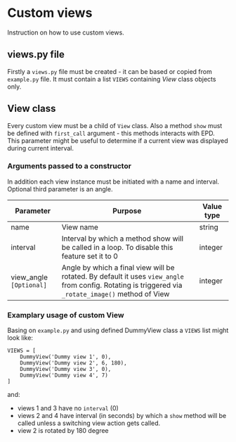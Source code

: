 # Custom views

Instruction on how to use custom views.

## views.py file

Firstly a `views.py` file must be created - it can be based or copied from `example.py` file. It must contain a list `VIEWS` containing *View* class objects only.

## View class

Every custom view must be a child of `View` class. Also a method `show` must be defined with `first_call` argument - this methods interacts with EPD. This parameter might be useful to determine if a current view was displayed during current interval.

### Arguments passed to a constructor

In addition each view instance must be initiated with a name and interval. Optional third parameter is an angle.

| Parameter | Purpose | Value type |
| --- | --- | --- |
| name | View name | string |
| interval | Interval by which a method show will be called in a loop. To disable this feature set it to 0 | integer |
| view_angle `[Optional]` | Angle by which a final view will be rotated. By default it uses `view_angle` from config. Rotating is triggered via `_rotate_image()` method of View | integer |

### Examplary usage of custom View

Basing on `example.py` and using defined DummyView class a `VIEWS` list might look like:

    VIEWS = [
        DummyView('Dummy view 1', 0),
        DummyView('Dummy view 2', 6, 180),
        DummyView('Dummy view 3', 0),
        DummyView('Dummy view 4', 7)
    ]

and:

- views 1 and 3 have no `interval` (0)
- views 2 and 4 have interval (in seconds) by which a `show` method will be called unless a switching view action gets called.
- view 2 is rotated by 180 degree
